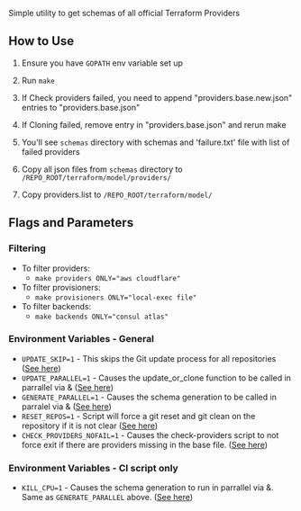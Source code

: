 Simple utility to get schemas of all official Terraform Providers

How to Use
-----

1. Ensure you have `GOPATH` env variable set up

2. Run `make`

3. If Check providers failed, you need to append "providers.base.new.json" entries to "providers.base.json"

4. If Cloning failed, remove entry in "providers.base.json" and rerun make

5. You'll see `schemas` directory with schemas and 'failure.txt' file with list of failed providers

6. Copy all json files from `schemas` directory to `/REPO_ROOT/terraform/model/providers/`
7. Copy providers.list to `/REPO_ROOT/terraform/model/`


Flags and Parameters
---------
### Filtering
- To filter providers:
  - `make providers ONLY="aws cloudflare"`
- To filter provisioners:
  - `make provisioners ONLY="local-exec file"`
- To filter backends:
  - `make backends ONLY="consul atlas"`

### Environment Variables - General
- `UPDATE_SKIP=1` - This skips the Git update process for all repositories ([See here](https://github.com/cageyv/terraform-metadata/blob/master/schemas-extractor/common.sh#L45))
- `UPDATE_PARALLEL=1` - Causes the update_or_clone function to be called in parrallel via & ([See here](https://github.com/cageyv/terraform-metadata/blob/master/schemas-extractor/common.sh#L70-L76))
- `GENERATE_PARALLEL=1` - Causes the schema generation to be called in parralel via & ([See here](https://github.com/cageyv/terraform-metadata/blob/master/schemas-extractor/build-providers.sh#L157-L163))
- `RESET_REPOS=1` - Script will force a git reset and git clean on the repository if it is not clear ([See here](https://github.com/cageyv/terraform-metadata/blob/master/schemas-extractor/build-providers.sh#L52-L60))
- `CHECK_PROVIDERS_NOFAIL=1` - Causes the check-providers script to not force exit if there are providers missing in the base file. ([See here](https://github.com/cageyv/terraform-metadata/blob/master/schemas-extractor/check-providers.sh#L19))
### Environment Variables - CI script only
- `KILL_CPU=1` - Causes the schema generation to run in parrallel via &. Same as `GENERATE_PARALLEL` above. ([See here](https://github.com/cageyv/terraform-metadata/blob/master/schemas-extractor/build-ci.sh#L145-L151))
